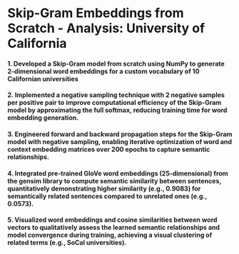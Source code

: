 # Skip-Gram Embeddings from Scratch - Analysis: University of California

#### 1. Developed a Skip-Gram model from scratch using NumPy to generate 2-dimensional word embeddings for a custom vocabulary of 10 Californian universities
#### 2. Implemented a negative sampling technique with 2 negative samples per positive pair to improve computational efficiency of the Skip-Gram model by approximating the full softmax, reducing training time for word embedding generation.
#### 3. Engineered forward and backward propagation steps for the Skip-Gram model with negative sampling, enabling iterative optimization of word and context embedding matrices over 200 epochs to capture semantic relationships.
#### 4. Integrated pre-trained GloVe word embeddings (25-dimensional) from the gensim library to compute semantic similarity between sentences, quantitatively demonstrating higher similarity (e.g., 0.9083) for semantically related sentences compared to unrelated ones (e.g., 0.0573).
#### 5. Visualized word embeddings and cosine similarities between word vectors to qualitatively assess the learned semantic relationships and model convergence during training, achieving a visual clustering of related terms (e.g., SoCal universities).



